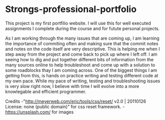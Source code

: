 # Strongs-professional-portfolio

This project is my first portfilio website. I will use this for well executed assignments I complete during the course and for futute personal projects.

As I am working through the many issues that are coming up, I am learning the importance of commiting often and making sure that the commit notes and notes on the code itself are very descriptive. This is helping me when I step away from the project and come back to pick up where I left off. I am seeing how to dig and put together different bits of information from the many sources online to help troubleshoot and come up with a solution to some roadblocks thay I am coming across. One of the biggest things I am getting from this, is hands on practice writing and testing different code at my own pace. While my pace of writing, testing and troubleshooting issues is very slow right now, I believe with time I will evolve into a more knowlegable and efficient programmer. 

Credits
-"http://meyerweb.com/eric/tools/css/reset/ v2.0 | 20110126 License: none (public domain)" for css reset framework.
-https://unsplash.com/ for images
